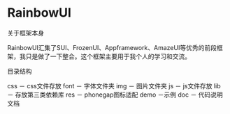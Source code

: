 # RainbowUI
关于框架本身

RainbowUI汇集了SUI、FrozenUI、Appframework、AmazeUI等优秀的前段框架，我只是做了一下整合。这个框架主要用于我个人的学习和交流。

目录结构

css － css文件存放
font － 字体文件夹
img － 图片文件夹
js － js文件存放
lib － 存放第三类依赖库
res － phonegap图标适配
demo －示例
doc － 代码说明文档
